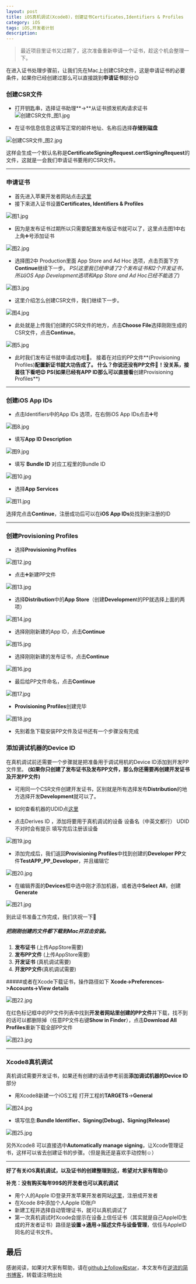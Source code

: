 ```yaml
---
layout: post
title: iOS真机调试(Xcode8)，创建证书Certificates,Identifiers & Profiles
category: iOS
tags: iOS,开发者计划
description:
---
```

>最近项目里证书又过期了，这次准备重新申请一个证书，趁这个机会整理一下。

在进入证书处理步骤前，让我们先在Mac上创建CSR文件，这是申请证书的必要条件，如果你已经创建过那么可以直接跳到**申请证书**部分😉

### 创建CSR文件
* 打开钥匙串，选择证书助理**->**从证书颁发机构请求证书
![创建CSR文件_图1.jpg](http://upload-images.jianshu.io/upload_images/3096441-1b19c0c06960b818.jpg?imageMogr2/auto-orient/strip%7CimageView2/2/w/1240)

*  在证书信息信息这填写正常的邮件地址、名称后选择**存储到磁盘**

![创建CSR文件_图2.jpg](http://upload-images.jianshu.io/upload_images/3096441-3568d4bd4f900363.jpg?imageMogr2/auto-orient/strip%7CimageView2/2/w/1240)

这样会生成一个默认名称是**CertificateSigningRequest.certSigningRequest**的文件，这就是一会我们申请证书要用的CSR文件。

---

### 申请证书

* 首先进入苹果开发者网站点击[这里](https://developer.apple.com)
* 接下来进入证书设置**Certificates, Identifiers & Profiles**

![图1.jpg](http://upload-images.jianshu.io/upload_images/3096441-9a9e906e9a3a5879.jpg?imageMogr2/auto-orient/strip%7CimageView2/2/w/1240)

* 因为是发布证书过期所以只需要配置发布版证书就可以了，这里点击图1中右上角➕号添加证书

![图2.jpg](http://upload-images.jianshu.io/upload_images/3096441-b5d7bba50bbaaf77.jpg?imageMogr2/auto-orient/strip%7CimageView2/2/w/1240)

* 选择图2中 Production里面 App Store and Ad Hoc 选项，点击页面下方**Continue**继续下一步。
*PS(这里我已经申请了2个发布证书和2个开发证书，所以iOS App Development选项和App Store and Ad Hoc已经不能选了)*


![图3.jpg](http://upload-images.jianshu.io/upload_images/3096441-3ae1f657482a244f.jpg?imageMogr2/auto-orient/strip%7CimageView2/2/w/1240)

* 这里介绍怎么创建CSR文件，我们继续下一步。


![图4.jpg](http://upload-images.jianshu.io/upload_images/3096441-b40c1722217ee817.jpg?imageMogr2/auto-orient/strip%7CimageView2/2/w/1240)

* 此处就是上传我们创建的CSR文件的地方，点击**Choose File**选择刚刚生成的CSR文件，点击**Continue**。


![图5.jpg](http://upload-images.jianshu.io/upload_images/3096441-46bdfe510fccec24.jpg?imageMogr2/auto-orient/strip%7CimageView2/2/w/1240)

* 此时我们发布证书就申请成功啦👏。
接着在对应的PP文件**(Provisioning Profiles)**配置新证书就大功告成了。
什么？你说还没有PP文件🤔！没关系，接着往下看吧😉
PS(如果已经有APP ID那么可以直接看**创建Provisioning Profiles**)

---

### 创建iOS App IDs

*  点击Identifiers中的App IDs 选项，在右侧iOS App IDs点击➕号

![图8.jpg](http://upload-images.jianshu.io/upload_images/3096441-c2391aaf97d7a6b1.jpg?imageMogr2/auto-orient/strip%7CimageView2/2/w/1240)

* 填写**App ID Description**

![图9.jpg](http://upload-images.jianshu.io/upload_images/3096441-d3b24286bf3d6436.jpg?imageMogr2/auto-orient/strip%7CimageView2/2/w/1240)

* 填写 **Bundle ID** 对应工程里的Bundle ID

![图10.jpg](http://upload-images.jianshu.io/upload_images/3096441-5b7c669830157492.jpg?imageMogr2/auto-orient/strip%7CimageView2/2/w/1240)

* 选择**App Services** 

![图11.jpg](http://upload-images.jianshu.io/upload_images/3096441-6d70694bd9378bf1.jpg?imageMogr2/auto-orient/strip%7CimageView2/2/w/1240)

选择完点击**Continue**，注册成功后可以在**iOS App IDs**处找到新注册的ID

---

### 创建Provisioning Profiles

* 选择**Provisioning Profiles**

![图12.jpg](http://upload-images.jianshu.io/upload_images/3096441-4d18422725e6d2b4.jpg?imageMogr2/auto-orient/strip%7CimageView2/2/w/1240)

* 点击➕新建PP文件

![图13.jpg](http://upload-images.jianshu.io/upload_images/3096441-396999b118602d9d.jpg?imageMogr2/auto-orient/strip%7CimageView2/2/w/1240)

* 选择**Distribution**中的**App Store**（创建**Developmen**t的PP就选择上面的两项）

![图14.jpg](http://upload-images.jianshu.io/upload_images/3096441-daf9ad5f7e6add6d.jpg?imageMogr2/auto-orient/strip%7CimageView2/2/w/1240)

* 选择刚刚新建的App ID，点击**Continue**

![图15.jpg](http://upload-images.jianshu.io/upload_images/3096441-d1e54414cb58ce9f.jpg?imageMogr2/auto-orient/strip%7CimageView2/2/w/1240)

* 选择刚刚新建的发布证书，点击**Continue**

![图16.jpg](http://upload-images.jianshu.io/upload_images/3096441-ab57ccc65da94cdd.jpg?imageMogr2/auto-orient/strip%7CimageView2/2/w/1240)

* 最后给PP文件命名，点击**Continue**

![图17.jpg](http://upload-images.jianshu.io/upload_images/3096441-3ad75698baf4f83c.jpg?imageMogr2/auto-orient/strip%7CimageView2/2/w/1240)

* **Provisioning Profiles**创建完毕

![图18.jpg](http://upload-images.jianshu.io/upload_images/3096441-98bb276f8e702546.jpg?imageMogr2/auto-orient/strip%7CimageView2/2/w/1240)

* 先别着急下载安装PP文件及证书还有一个步骤没有完成

### 添加调试机器的Device ID
在真机调试前还需要一个步骤就是把准备用于调试用机的Device ID添加到开发PP文件里。
**(如果你只创建了发布证书及发布PP文件，那么你还需要再创建开发证书及开发PP文件)**
* 可用同一个CSR文件创建开发证书，区别就是所有选择发布**Distribution**的地方选择开发**Development**就可以了。

* 如何查看机器的UDID点[这里](http://jingyan.baidu.com/article/d7130635040a2013fdf47594.html)

* 点击Derives ID ，添加将要用于真机调试的设备
设备名（中英文都行）
UDID不对时会有提示
填写完后注册该设备

![图19.jpg](http://upload-images.jianshu.io/upload_images/3096441-aeeca09ede539651.jpg?imageMogr2/auto-orient/strip%7CimageView2/2/w/1240)

* 添加完成后，我们返回**Provisioning Profiles**中找到创建的**Developer PP**文件**TestAPP_PP_Developer**，并且编辑它

![图20.jpg](http://upload-images.jianshu.io/upload_images/3096441-9960f049f274db5f.jpg?imageMogr2/auto-orient/strip%7CimageView2/2/w/1240)

* 在编辑界面的**Devices**框中选中刚才添加机器，或者选中**Select All**，创建**Generate**

![图21.jpg](http://upload-images.jianshu.io/upload_images/3096441-51d5f3aff53d14c9.jpg?imageMogr2/auto-orient/strip%7CimageView2/2/w/1240)

到此证书准备工作完成，我们庆祝一下👏

##### 把刚刚创建的文件都下载到Mac并双击安装。

1. **发布证书** (上传AppStore需要)
2. **发布PP文件** (上传AppStore需要)
3. **开发证书** (真机调试需要) 
4. **开发PP文件**(真机调试需要)

#####或者在Xcode下载证书，操作路径如下
**Xcode->Preferences->Accounts->View details**

![图22.jpg](http://upload-images.jianshu.io/upload_images/3096441-f913e1d643049983.jpg?imageMogr2/auto-orient/strip%7CimageView2/2/w/1240)

在红色标记框中的PP文件列表中找到**开发者网站里创建的PP文件**并下载，找不到的话可以都删除掉（任意PP文件右键**Show in Finder**），点击**Download All Profiles**重新下载全部PP文件

![图23.jpg](http://upload-images.jianshu.io/upload_images/3096441-e81c98de69791de8.jpg?imageMogr2/auto-orient/strip%7CimageView2/2/w/1240)

---




### Xcode8真机调试
真机调试需要开发证书，如果还有创建的话请参考前面**添加调试机器的Device ID**部分

* 用Xcode8新建一个iOS工程
打开工程的**TARGETS**->**General**

![图24.jpg](http://upload-images.jianshu.io/upload_images/3096441-f6ed89c754f9b637.jpg?imageMogr2/auto-orient/strip%7CimageView2/2/w/1240)

*  填写信息:**Bundle Identifier、Signing(Debug)、Signing(Release)**

![图25.jpg](http://upload-images.jianshu.io/upload_images/3096441-353f4da11e489728.jpg?imageMogr2/auto-orient/strip%7CimageView2/2/w/1240)

另外Xcode8 可以直接选中**Automatically manage signing**，让Xcode管理证书，这样可以省去创建证书的步骤。（但是我还是喜欢手动控制☺️）

---

**好了有关iOS真机调试，以及证书的创建整理到这，希望对大家有帮助**😄

**补充：没有购买每年99$的开发者也可以真机调试**
* 用个人的Apple ID登录开发苹果开发者网站[这里](https://developer.apple.com)，注册成开发者
* 在Xcode 8中添加个人Apple ID账户
* 新建工程并选择自动管理证书，就可以真机调试了
* 第一次真机调试时Xcode会提示在设备上信任证书（其实就是自己AppleID生成的开发者证书）路径是**设置->通用->描述文件与设备管理**，信任与AppleID同名的证书文件。

## 最后

感谢阅读，如果对大家有帮助，请在[github上follow和star](https://github.com/yuxinyang0325)，本文发布在[逆流的简书博客](http://www.jianshu.com/u/30300da6b66b)，转载请注明出处

